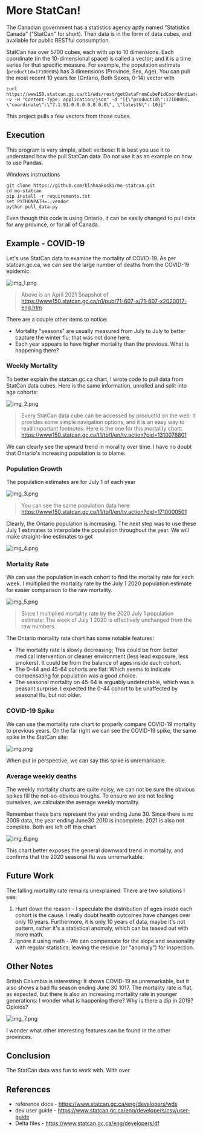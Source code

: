 # More StatCan!

The Canadian government has a statistics agency aptly named "Statistics Canada" ("StatCan" for short).  Their data is in the form of data cubes, and available for public RESTful consumption. 

StatCan has over 5700 cubes, each with up to 10 dimensions. Each coordinate (in the 10-dimensional space) is called a vector; and it is a time series for that specific measure.  For example, the population estimate (`productId=17100005`) has 3 dimensions (Province, Sex, Age). You can pull the most recent 10 years for (Ontario, Both Sexes, 0-14) vector with 

```
curl https://www150.statcan.gc.ca/t1/wds/rest/getDataFromCubePidCoordAndLatestNPeriods -v -H "Content-Type: application/json" -d "[{\"productId\":17100005, \"coordinate\":\"7.1.91.0.0.0.0.0.0.0\", \"latestN\": 10}]" 
```


This project pulls a few vectors from those cubes.


## Execution

This program is very simple, albeit verbose: It is best you use it to understand how the pull StatCan data. Do not use it as an example on how to use Pandas.

Windows instructions
```
git clone https://github.com/klahnakoski/mo-statcan.git
cd mo-statcan
pip install -r requirements.txt
set PYTHONPATH=.;vendor
python pull_data.py
```

Even though this code is using Ontario, it can be easily changed to pull data for any province, or for all of Canada. 



## Example - COVID-19

Let's use StatCan data to examine the mortality of COVID-19.  As per statcan.gc.ca, we can see the large number of deaths from the COVID-19 epidemic:


![img_1.png](img_1.png)
> Above is an April 2021 Snapshot of https://www150.statcan.gc.ca/n1/pub/71-607-x/71-607-x2020017-eng.htm


There are a couple other items to notice:

* Mortality "seasons" are usually measured from July to July to better capture the winter flu; that was not done here.
* Each year appears to have higher mortality than the previous. What is happening there?

### Weekly Mortality

To better explain the statcan.gc.ca chart, I wrote code to pull data from StatCan data cubes.  Here is the same information, unrolled and split into age cohorts:

![img_2.png](img_2.png)

> Every StatCan data cube can be accessed by productId on the web: It provides some simple navigation options, and it is an easy way to read important footnotes.  Here is the one for this mortality chart: https://www150.statcan.gc.ca/t1/tbl1/en/tv.action?pid=1310076801

We can clearly see the upward trend in morality over time.  I have no doubt that Ontario's increasing population is to blame:

### Population Growth

The population estimates are for July 1 of each year

![img_3.png](img_3.png)

> You can see the same population data here: https://www150.statcan.gc.ca/t1/tbl1/en/tv.action?pid=1710000501

Clearly, the Ontario population is increasing.  The next step was to use these July 1 estimates to interpolate the population throughout the year.  We will make straight-line estimates to get 

![img_4.png](img_4.png)

### Mortality Rate

We can use the population in each cohort to find the mortality rate for each week. I multiplied the mortality rate by the July 1 2020 population estimate for easier comparison to the raw mortality.

![img_5.png](img_5.png)

> Since I multiplied mortality rate by the 2020 July 1 population estimate: The week of July 1 2020 is effectively unchanged from the raw numbers.

The Ontario mortality rate chart has some notable features:

* The mortality rate is slowly decreasing; This could be from better medical intervention or cleaner environment (less lead exposure, less smokers).  It could be from the balance of ages inside each cohort.
* The 0-44 and 45-64 cohorts are flat: Which seems to indicate compensating for population was a good choice.
* The seasonal mortality on 45-64 is arguably undetectable, which was a peasant surprise. I expected the 0-44 cohort to be unaffected by seasonal flu, but not older. 

### COVID-19 Spike
  
We can use the mortality rate chart to properly compare COVID-19 mortality to previous years. On the far right we can see the COVID-19 spike, the same spike in the StatCan site:

![img.png](img.png)

When put in perspective, we can say this spike is unremarkable.

### Average weekly deaths

The weekly mortality charts are quite noisy, we can not be sure the obvious spikes fill the not-so-obvious troughs. To ensure we are not fooling ourselves, we calculate the average weekly mortality. 

Remember these bars represent the year ending June 30.  Since there is no 2009 data, the year ending June30 2010 is incomplete. 2021 is also not complete.  Both are left off this chart

![img_6.png](img_6.png)

This chart better exposes the general downward trend in mortality, and confirms that the 2020 seasonal flu was unremarkable.  


## Future Work

The falling mortality rate remains unexplained.  There are two solutions I see:

1. Hunt down the reason - I speculate the distribution of ages inside each cohort is the cause.  I really doubt health outcomes have changes over only 10 years.  Furthermore, it is only 10 years of data, maybe it's not pattern, rather it's a statistical anomaly, which can be teased out with more math.
2. Ignore it using math - We can compensate for the slope and seasonality with regular statistics; leaving the residue (or "anomaly") for inspection.  

## Other Notes

British Columbia is interesting: It shows COVID-19 as unremarkable, but it also shows a bad flu season ending June 30 1017.  The mortality rate is flat, as expected, but there is also an increasing mortality rate in younger generations: I wonder what is happening there? Why is there a dip in 2019?  Opioids?  

![img_7.png](img_7.png)

I wonder what other interesting features can be found in the other provinces.

## Conclusion

The StatCan data was fun to work with.  With over 


## References

* reference docs - https://www.statcan.gc.ca/eng/developers/wds
* dev user guide - https://www.statcan.gc.ca/eng/developers/csv/user-guide
* Delta files - https://www.statcan.gc.ca/eng/developers/df

